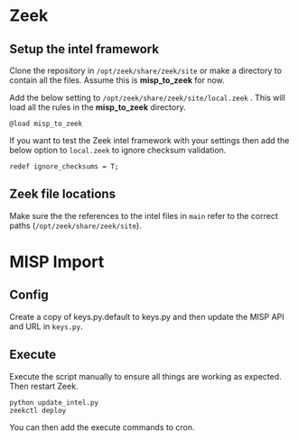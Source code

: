 # Zeek

## Setup the intel framework

Clone the repository in `/opt/zeek/share/zeek/site` or make a directory to contain all the files. Assume this is **misp_to_zeek** for now.

Add the below setting to `/opt/zeek/share/zeek/site/local.zeek` . This will load all the rules in the **misp_to_zeek** directory.

```
@load misp_to_zeek
```

If you want to test the Zeek intel framework with your settings then add the below option to `local.zeek` to ignore checksum validation.

```
redef ignore_checksums = T;
```

## Zeek file locations

Make sure the the references to the intel files in `main` refer to the correct paths (`/opt/zeek/share/zeek/site`).

# MISP Import

## Config

Create a copy of keys.py.default to keys.py and then update the MISP API and URL in `keys.py`.

## Execute

Execute the script manually to ensure all things are working as expected. Then restart Zeek.

```
python update_intel.py
zeekctl deploy
````

You can then add the execute commands to cron.

